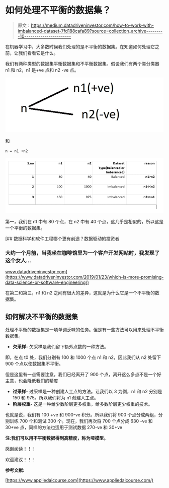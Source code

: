 # 如何处理不平衡的数据集？

> 原文：<https://medium.datadriveninvestor.com/how-to-work-with-imbalanced-dataset-7fd188cafa89?source=collection_archive---------10----------------------->

在机器学习中，大多数时候我们处理的是不平衡的数据集。在知道如何处理它之前，让我们看看它是什么。

我们有两种类型的数据集平衡数据集和不平衡数据集。假设我们有两个类分类器 n1 和 n2，n1 是+ve 点和 n2 -ve 点。

![](img/6ff86fbab732a7461ffcceb87e2e969c.png)

和

```
n = n1 +n2
```

![](img/c48c0368b0ad05b3516217fa6377b386.png)

第一，我们在 n1 中有 80 个点，在 n2 中有 40 个点，这几乎是相似的，所以这是一个平衡的数据集。

[](https://www.datadriveninvestor.com/2019/01/23/which-is-more-promising-data-science-or-software-engineering/) [## 数据科学和软件工程哪个更有前途？数据驱动的投资者

### 大约一个月前，当我坐在咖啡馆里为一个客户开发网站时，我发现了这个女人…

www.datadriveninvestor.com](https://www.datadriveninvestor.com/2019/01/23/which-is-more-promising-data-science-or-software-engineering/) 

在第二和第三，n1 和 n2 之间有很大的差异，这就是为什么它是一个不平衡的数据集。

## 如何解决不平衡的数据集

处理不平衡的数据集是一项单调乏味的任务。但是有一些方法可以用来处理不平衡数据集。

*   **欠采样-** 欠采样是我们留下额外点数的一种方法。

即，在点 t0 处，我们分别有 100 和 1000 个点 n1 和 n2，因此我们从 n2 处留下 900 个点以使数据集不平衡。

但是这里有一点需要注意，我们已经离开了 900 个点，离开这么多点不是一个好主意，也会降低我们的精度

*   **过采样-** 过采样是一种创建人工点的方法。让我们以 3 为例，n1 和 n2 分别是 150 和 975。所以我们将为 n1 创建人工点。
*   **阶层权重-** 这是一种给少数阶层更多权重，给多数阶层更少权重的技术。

也就是说，我们有 100 +ve 和 900-ve 积分。所以我们将 900 个点分成两组，分别训练 700 个和测试 300 个。现在，我们再次将 700 个点分成 630 -ve 和 30+ve 点，同样的方法也适用于测试数据 270-ve 和 30+ve

**注:**我们可以用不平衡数据得到高精度，称为**哑模型。**

感谢阅读！！！

欢迎建议！！！

**参考文献:**

[https://www.appliedaicourse.com](https://www.appliedaicourse.com/)